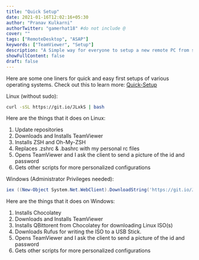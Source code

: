```yaml
---
title: "Quick Setup"
date: 2021-01-16T12:02:16+05:30
author: "Pranav Kulkarni"
authorTwitter: "gamerhat18" #do not include @
cover: ""
tags: ["RemoteDesktop", "ASAP"]
keywords: ["TeamViewer", "Setup"]
description: "A Simple way for everyone to setup a new remote PC from scratch,  regardless of the Operating system."
showFullContent: false
draft: false
---
```



Here are some one liners for quick and easy first setups of various operating systems.
Check out this to learn more: [Quick-Setup](https://github.com/gamerhat18/quick-setup)


Linux (without sudo):

```bash
curl -sSL https://git.io/JLxkS | bash
```

Here are the things that it does on Linux:

1. Update repositories
2. Downloads and Installs TeamViewer
3. Installs ZSH and Oh-My-ZSH
4. Replaces .zshrc & .bashrc with my personal rc files
5. Opens TeamViewer and I ask the client to send a picture of the id and password
6. Gets other scripts for more personalized configurations

Windows (Administrator Privileges needed):

```powershell
iex ((New-Object System.Net.WebClient).DownloadString('https://git.io/JtUwY'))
```

Here are the things that it does on Windows:

1. Installs Chocolatey
2. Downloads and Installs TeamViewer
3. Installs QBittorent from Chocolatey for downloading Linux ISO(s)
4. Downloads Rufus for writing the ISO to a USB Stick.
5. Opens TeamViewer and I ask the client to send a picture of the id and password
6. Gets other scripts for more personalized configurations
